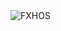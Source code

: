 <div align="justify">
<picture>
    <source media="(prefers-color-scheme: dark)" srcset="https://i.ibb.co/Fq70N9RM/output-gif.gif">
    <source media="(prefers-color-scheme: light)" srcset="https://i.ibb.co/Fq70N9RM/output-gif.gif">
    <img alt="FXHOS" src="https://i.ibb.co/Fq70N9RM/output-gif.gif">
</picture>
</div>